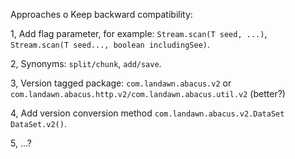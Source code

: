 Approaches o Keep backward compatibility:

1, Add flag parameter, for example: `Stream.scan(T seed, ...)`, `Stream.scan(T seed..., boolean includingSee)`.

2, Synonyms: `split/chunk`, `add/save`.

3, Version tagged package: `com.landawn.abacus.v2` or `com.landawn.abacus.http.v2/com.landawn.abacus.util.v2` (better?)

4, Add version conversion method `com.landawn.abacus.v2.DataSet DataSet.v2()`.

5, ...?
